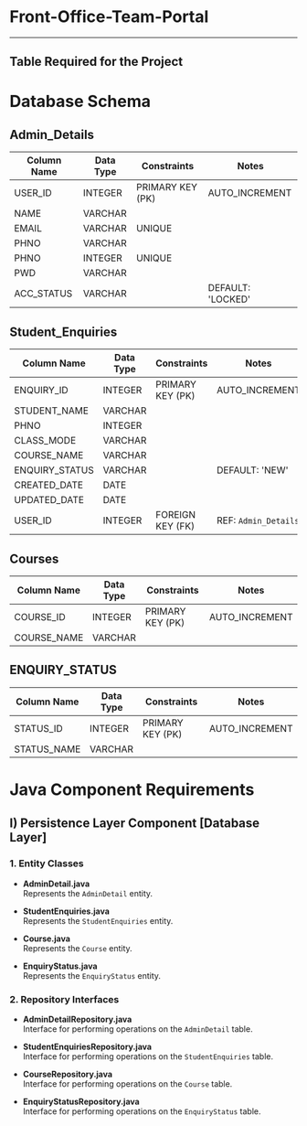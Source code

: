 # Front-Office-Team-Portal

---------------------------------------------------
Table Required for the Project
---------------------------------------------------

# Database Schema

## Admin_Details
| Column Name  | Data Type | Constraints        | Notes              |
|--------------|-----------|-------------------|--------------------|
| USER_ID      | INTEGER   | PRIMARY KEY (PK)   | AUTO_INCREMENT     |
| NAME         | VARCHAR   |                   |                    |
| EMAIL        | VARCHAR   | UNIQUE             |                    |
| PHNO         | VARCHAR   |                   |                    |
| PHNO         | INTEGER   | UNIQUE             |                    |
| PWD          | VARCHAR   |                   |                    |
| ACC_STATUS   | VARCHAR   |                   | DEFAULT: 'LOCKED'  |

## Student_Enquiries
| Column Name      | Data Type | Constraints        | Notes              |
|------------------|-----------|-------------------|--------------------|
| ENQUIRY_ID       | INTEGER   | PRIMARY KEY (PK)   | AUTO_INCREMENT     |
| STUDENT_NAME     | VARCHAR   |                   |                    |
| PHNO             | INTEGER   |                   |                    |
| CLASS_MODE       | VARCHAR   |                   |                    |
| COURSE_NAME      | VARCHAR   |                   |                    |
| ENQUIRY_STATUS   | VARCHAR   |                   | DEFAULT: 'NEW'     |
| CREATED_DATE     | DATE      |                   |                    |
| UPDATED_DATE     | DATE      |                   |                    |
| USER_ID          | INTEGER   | FOREIGN KEY (FK)  | REF: `Admin_Details` |

## Courses
| Column Name  | Data Type | Constraints        | Notes              |
|--------------|-----------|-------------------|--------------------|
| COURSE_ID    | INTEGER   | PRIMARY KEY (PK)   | AUTO_INCREMENT     |
| COURSE_NAME  | VARCHAR   |                   |                    |

## ENQUIRY_STATUS
| Column Name  | Data Type | Constraints        | Notes              |
|--------------|-----------|-------------------|--------------------|
| STATUS_ID    | INTEGER   | PRIMARY KEY (PK)   | AUTO_INCREMENT     |
| STATUS_NAME  | VARCHAR   |                   |                    |


# Java Component Requirements

## I) Persistence Layer Component [Database Layer]

### 1. Entity Classes
- **AdminDetail.java**  
  Represents the `AdminDetail` entity.

- **StudentEnquiries.java**  
  Represents the `StudentEnquiries` entity.

- **Course.java**  
  Represents the `Course` entity.

- **EnquiryStatus.java**  
  Represents the `EnquiryStatus` entity.

### 2. Repository Interfaces
- **AdminDetailRepository.java**  
  Interface for performing operations on the `AdminDetail` table.

- **StudentEnquiriesRepository.java**  
  Interface for performing operations on the `StudentEnquiries` table.

- **CourseRepository.java**  
  Interface for performing operations on the `Course` table.

- **EnquiryStatusRepository.java**  
  Interface for performing operations on the `EnquiryStatus` table.


